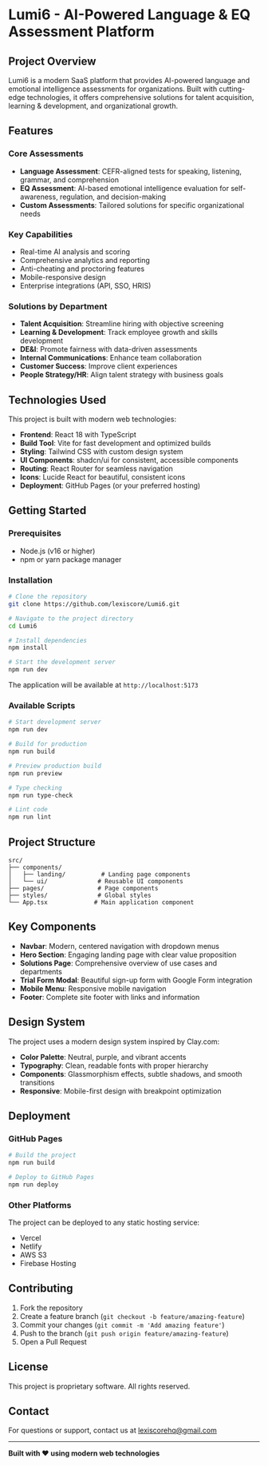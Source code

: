 # Lumi6 - AI-Powered Language & EQ Assessment Platform

## Project Overview

Lumi6 is a modern SaaS platform that provides AI-powered language and emotional intelligence assessments for organizations. Built with cutting-edge technologies, it offers comprehensive solutions for talent acquisition, learning & development, and organizational growth.

## Features

### Core Assessments
- **Language Assessment**: CEFR-aligned tests for speaking, listening, grammar, and comprehension
- **EQ Assessment**: AI-based emotional intelligence evaluation for self-awareness, regulation, and decision-making
- **Custom Assessments**: Tailored solutions for specific organizational needs

### Key Capabilities
- Real-time AI analysis and scoring
- Comprehensive analytics and reporting
- Anti-cheating and proctoring features
- Mobile-responsive design
- Enterprise integrations (API, SSO, HRIS)

### Solutions by Department
- **Talent Acquisition**: Streamline hiring with objective screening
- **Learning & Development**: Track employee growth and skills development
- **DE&I**: Promote fairness with data-driven assessments
- **Internal Communications**: Enhance team collaboration
- **Customer Success**: Improve client experiences
- **People Strategy/HR**: Align talent strategy with business goals

## Technologies Used

This project is built with modern web technologies:

- **Frontend**: React 18 with TypeScript
- **Build Tool**: Vite for fast development and optimized builds
- **Styling**: Tailwind CSS with custom design system
- **UI Components**: shadcn/ui for consistent, accessible components
- **Routing**: React Router for seamless navigation
- **Icons**: Lucide React for beautiful, consistent icons
- **Deployment**: GitHub Pages (or your preferred hosting)

## Getting Started

### Prerequisites
- Node.js (v16 or higher)
- npm or yarn package manager

### Installation

```bash
# Clone the repository
git clone https://github.com/lexiscore/Lumi6.git

# Navigate to the project directory
cd Lumi6

# Install dependencies
npm install

# Start the development server
npm run dev
```

The application will be available at `http://localhost:5173`

### Available Scripts

```bash
# Start development server
npm run dev

# Build for production
npm run build

# Preview production build
npm run preview

# Type checking
npm run type-check

# Lint code
npm run lint
```

## Project Structure

```
src/
├── components/
│   ├── landing/          # Landing page components
│   └── ui/              # Reusable UI components
├── pages/               # Page components
├── styles/              # Global styles
└── App.tsx             # Main application component
```

## Key Components

- **Navbar**: Modern, centered navigation with dropdown menus
- **Hero Section**: Engaging landing page with clear value proposition
- **Solutions Page**: Comprehensive overview of use cases and departments
- **Trial Form Modal**: Beautiful sign-up form with Google Form integration
- **Mobile Menu**: Responsive mobile navigation
- **Footer**: Complete site footer with links and information

## Design System

The project uses a modern design system inspired by Clay.com:
- **Color Palette**: Neutral, purple, and vibrant accents
- **Typography**: Clean, readable fonts with proper hierarchy
- **Components**: Glassmorphism effects, subtle shadows, and smooth transitions
- **Responsive**: Mobile-first design with breakpoint optimization

## Deployment

### GitHub Pages
```bash
# Build the project
npm run build

# Deploy to GitHub Pages
npm run deploy
```

### Other Platforms
The project can be deployed to any static hosting service:
- Vercel
- Netlify
- AWS S3
- Firebase Hosting

## Contributing

1. Fork the repository
2. Create a feature branch (`git checkout -b feature/amazing-feature`)
3. Commit your changes (`git commit -m 'Add amazing feature'`)
4. Push to the branch (`git push origin feature/amazing-feature`)
5. Open a Pull Request

## License

This project is proprietary software. All rights reserved.

## Contact

For questions or support, contact us at lexiscorehq@gmail.com

---

**Built with ❤️ using modern web technologies**
